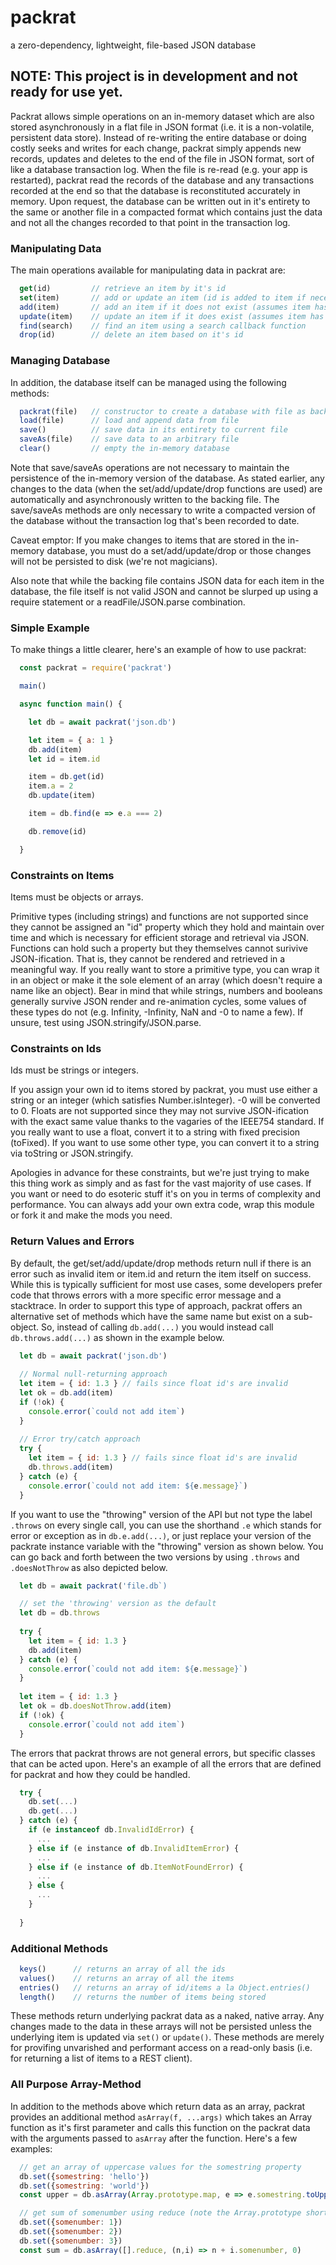 # packrat
a zero-dependency, lightweight, file-based JSON database

## NOTE: This project is in development and not ready for use yet.

Packrat allows simple operations on an in-memory dataset which are
also stored asynchronously in a flat file in JSON format (i.e. it is
a non-volatile, persistent data store).  Instead of re-writing the
entire database or doing costly seeks and writes for each change,
packrat simply appends new records, updates and deletes to the end
of the file in JSON format, sort of like a database transaction log.
When the file is re-read (e.g. your app is restarted), packrat read
the records of the database and any transactions recorded at the end so
that the database is reconstituted accurately in memory.  Upon request,
the database can be written out in it's entirety to the same or another
file in a compacted format which contains just the data and not all the
changes recorded to that point in the transaction log.

### Manipulating Data
The main operations available for manipulating data in packrat are:

```javascript
  get(id)         // retrieve an item by it's id 
  set(item)       // add or update an item (id is added to item if necessary)
  add(item)       // add an item if it does not exist (assumes item has an id)
  update(item)    // update an item if it does exist (assumes item has an id)
  find(search)    // find an item using a search callback function 
  drop(id)        // delete an item based on it's id
```

### Managing Database
In addition, the database itself can be managed using the following methods:

```javascript
  packrat(file)   // constructor to create a database with file as backing
  load(file)      // load and append data from file 
  save()          // save data in its entirety to current file
  saveAs(file)    // save data to an arbitrary file
  clear()         // empty the in-memory database
 ```

Note that save/saveAs operations are not necessary to maintain the
persistence of the in-memory version of the database.  As stated earlier,
any changes to the data (when the set/add/update/drop functions are
used) are automatically and asynchronously written to the backing file.
The save/saveAs methods are only necessary to write a compacted version
of the database without the transaction log that's been recorded to date.

Caveat emptor: If you make changes to items that are stored in the
in-memory database, you must do a set/add/update/drop or those changes
will not be persisted to disk (we're not magicians).

Also note that while the backing file contains JSON data for each item
in the database, the file itself is not valid JSON and cannot be slurped
up using a require statement or a readFile/JSON.parse combination.

### Simple Example
To make things a little clearer, here's an example of how to use packrat:

```javascript
  const packrat = require('packrat')

  main() 

  async function main() {

    let db = await packrat('json.db')

    let item = { a: 1 }
    db.add(item)
    let id = item.id

    item = db.get(id)
    item.a = 2
    db.update(item)

    item = db.find(e => e.a === 2)

    db.remove(id)

  }
```

### Constraints on Items
Items must be objects or arrays.  

Primitive types (including strings) and functions are not supported since
they cannot be assigned an "id" property which they hold and maintain
over time and which is necessary for efficient storage and retrieval
via JSON.  Functions can hold such a property but they themselves cannot
surivive JSON-ification.  That is, they cannot be rendered and retrieved
in a meaningful way.  If you really want to store a primitive type, you
can wrap it in an object or make it the sole element of an array (which
doesn't require a name like an object).  Bear in mind that while strings,
numbers and booleans generally survive JSON render and re-animation
cycles, some values of these types do not (e.g. Infinity, -Infinity, NaN
and -0 to name a few). If unsure, test using JSON.stringify/JSON.parse.

### Constraints on Ids
Ids must be strings or integers.

If you assign your own id to items stored by packrat, you must use either
a string or an integer (which satisfies Number.isInteger).  -0 will be
converted to 0.  Floats are not supported since they may not survive
JSON-ification with the exact same value thanks to the vagaries of the
IEEE754 standard.  If you really want to use a float, convert it to a
string with fixed precision (toFixed).  If you want to use some other
type, you can convert it to a string via toString or JSON.stringify.

Apologies in advance for these constraints, but we're just trying to
make this thing work as simply and as fast for the vast majority of
use cases.  If you want or need to do esoteric stuff it's on you in terms
of complexity and performance.  You can always add your own extra code,
wrap this module or fork it and make the mods you need.

### Return Values and Errors
By default, the get/set/add/update/drop methods return null if there
is an error such as invalid item or item.id and return the item itself
on success.  While this is typically sufficient for most use cases, some
developers prefer code that throws errors with a more specific error
message and a stacktrace.  In order to support this type of approach,
packrat offers an alternative set of methods which have the same name
but exist on a sub-object.  So, instead of calling `db.add(...)` you
would instead call `db.throws.add(...)` as shown in the example below.

```javascript
  let db = await packrat('json.db')
  
  // Normal null-returning approach
  let item = { id: 1.3 } // fails since float id's are invalid
  let ok = db.add(item)
  if (!ok) {
    console.error(`could not add item`)
  }
  
  // Error try/catch approach
  try {
    let item = { id: 1.3 } // fails since float id's are invalid
    db.throws.add(item)
  } catch (e) {
    console.error(`could not add item: ${e.message}`)  
  }  
```

If you want to use the "throwing" version of the API but not type the
label `.throws` on every single call, you can use the shorthand `.e` which
stands for error or exception as in `db.e.add(...)`, or just replace your
version of the packrate instance variable with the "throwing" version as
shown below.  You can go back and forth between the two versions by using
`.throws` and `.doesNotThrow` as also depicted below.

```javascript
  let db = await packrat('file.db`)

  // set the 'throwing' version as the default
  let db = db.throws
  
  try {
    let item = { id: 1.3 }
    db.add(item)
  } catch (e) {
    console.error(`could not add item: ${e.message}`)  
  }  
  
  let item = { id: 1.3 }
  let ok = db.doesNotThrow.add(item)
  if (!ok) {
    console.error(`could not add item`)
  }
```

The errors that packrat throws are not general errors, but specific 
classes that can be acted upon.  Here's an example of all the 
errors that are defined for packrat and how they could be handled.

```javascript
  try {
    db.set(...)
    db.get(...)
  } catch (e) {
    if (e instanceof db.InvalidIdError) {
      ...
    } else if (e instance of db.InvalidItemError) {
      ...
    } else if (e instance of db.ItemNotFoundError) {
      ...
    } else {
      ...
    }
    
  }
```

### Additional Methods

```javascript
  keys()      // returns an array of all the ids
  values()    // returns an array of all the items
  entries()   // returns an array of id/items a la Object.entries()
  length()    // returns the number of items being stored
```

These methods return underlying packrat data as a naked, native array.
Any changes made to the data in these arrays will not be persisted unless
the underlying item is updated via `set()` or `update()`.  These methods
are merely for provifing unvarished and performant access on a read-only
basis (i.e. for returning a list of items to a REST client).

### All Purpose Array-Method

In addition to the methods above which return data as an array, packrat
provides an additional method `asArray(f, ...args)` which takes an
Array function as it's first parameter and calls this function on the
packrat data with the arguments passed to `asArray` after the function.
Here's a few examples:

```javascript
  // get an array of uppercase values for the somestring property
  db.set({somestring: 'hello'})
  db.set({somestring: 'world'})
  const upper = db.asArray(Array.prototype.map, e => e.somestring.toUpperCase())

  // get sum of somenumber using reduce (note the Array.prototype shorthand)
  db.set({somenumber: 1})
  db.set({somenumber: 2})
  db.set({somenumber: 3})
  const sum = db.asArray([].reduce, (n,i) => n + i.somenumber, 0)
```

